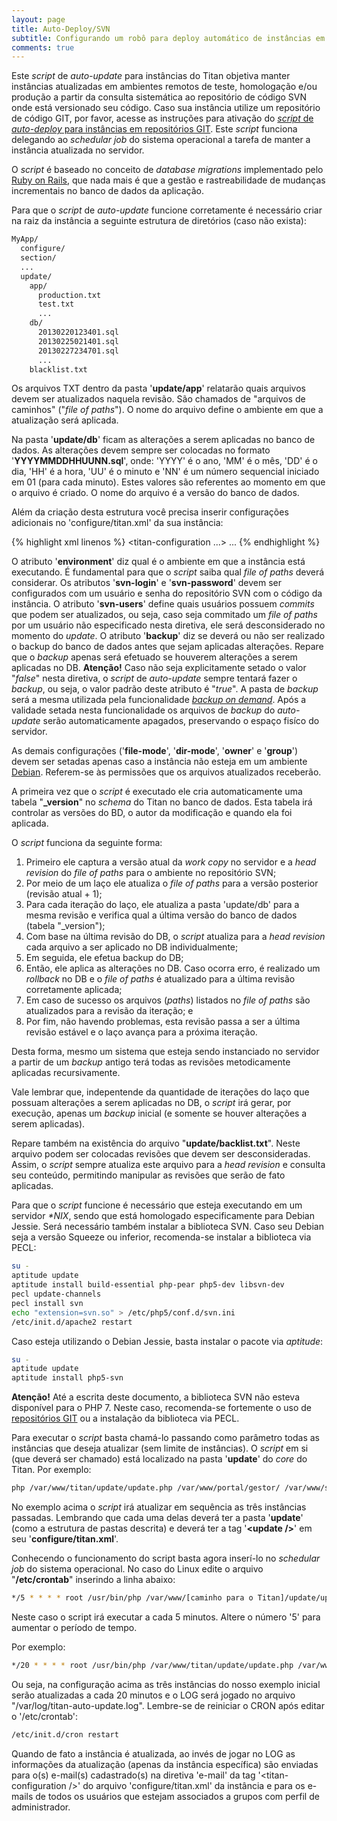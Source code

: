 ```yaml
---
layout: page
title: Auto-Deploy/SVN
subtitle: Configurando um robô para deploy automático de instâncias em repositórios SVN.
comments: true
---
```


Este _script_ de _auto-update_ para instâncias do Titan objetiva manter instâncias atualizadas em ambientes remotos de teste, homologação e/ou produção a partir da consulta sistemática ao repositório de código SVN onde está versionado seu código. Caso sua instância utilize um repositório de código GIT, por favor, acesse as instruções para ativação do [_script_ de _auto-deploy_ para instâncias em repositórios GIT](/docs/auto-deploy/git). Este _script_ funciona delegando ao _schedular job_ do sistema operacional a tarefa de manter a instância atualizada no servidor.

O _script_ é baseado no conceito de _database migrations_ implementado pelo [Ruby on Rails](http://guias.rubyonrails.com.br/migrations.html), que nada mais é que a gestão e rastreabilidade de mudanças incrementais no banco de dados da aplicação.

Para que o _script_ de _auto-update_ funcione corretamente é necessário criar na raiz da instância a seguinte estrutura de diretórios (caso não exista):

```bash
MyApp/
  configure/
  section/
  ...
  update/
    app/
      production.txt
      test.txt
      ...
    db/
      20130220123401.sql
      20130225021401.sql
      20130227234701.sql
      ...
    blacklist.txt
```

Os arquivos TXT dentro da pasta '**update/app**' relatarão quais arquivos devem ser atualizados naquela revisão. São chamados de "arquivos de caminhos" ("_file of paths_"). O nome do arquivo define o ambiente em que a atualização será aplicada.

Na pasta '**update/db**' ficam as alterações a serem aplicadas no banco de dados. As alterações devem sempre ser colocadas no formato '**YYYYMMDDHHUUNN.sql**', onde: 'YYYY' é o ano, 'MM' é o mês, 'DD' é o dia, 'HH' é a hora, 'UU' é o minuto e 'NN' é um número sequencial iniciado em 01 (para cada minuto). Estes valores são referentes ao momento em que o arquivo é criado. O nome do arquivo é a versão do banco de dados.

Além da criação desta estrutura você precisa inserir configurações adicionais no 'configure/titan.xml' da sua instância:

{% highlight xml linenos %}
<titan-configuration ...>
    ...
    <update
        environment="test"
        svn-login="update"
        svn-password=""
        svn-users="camilo"
        backup="true"
        file-mode="664"
        dir-mode="775"
        owner="root"
        group="staff"
    />
</titan-configuration>
{% endhighlight %}

O atributo '**environment**' diz qual é o ambiente em que a instância está executando. É fundamental para que o _script_ saiba qual _file of paths_ deverá considerar. Os atributos '**svn-login**' e '**svn-password**' devem ser configurados com um usuário e senha do repositório SVN com o código da instância. O atributo '**svn-users**' define quais usuários possuem _commits_ que podem ser atualizados, ou seja, caso seja commitado um _file of paths_ por um usuário não especificado nesta diretiva, ele será desconsiderado no momento do _update_. O atributo '**backup**' diz se deverá ou não ser realizado o backup do banco de dados antes que sejam aplicadas alterações. Repare que o _backup_ apenas será efetuado se houverem alterações a serem aplicadas no DB. **Atenção!** Caso não seja explicitamente setado o valor "_false_" nesta diretiva, o _script_ de _auto-update_ sempre tentará fazer o _backup_, ou seja, o valor padrão deste atributo é "_true_". A pasta de _backup_ será a mesma utilizada pela funcionalidade [_backup on demand_](/docs/tutorials/backup/). Após a validade setada nesta funcionalidade os arquivos de _backup_ do _auto-update_ serão automaticamente apagados, preservando o espaço fisíco do servidor.

As demais configurações ('**file-mode**', '**dir-mode**', '**owner**' e '**group**') devem ser setadas apenas caso a instância não esteja em um ambiente [Debian](http://debian.org). Referem-se às permissões que os arquivos atualizados receberão.

A primeira vez que o _script_ é executado ele cria automaticamente uma tabela "**_version**" no _schema_ do Titan no banco de dados. Esta tabela irá controlar as versões do BD, o autor da modificação e quando ela foi aplicada.

O _script_ funciona da seguinte forma:

1. Primeiro ele captura a versão atual da _work copy_ no servidor e a _head revision_ do _file of paths_ para o ambiente no repositório SVN;
2. Por meio de um laço ele atualiza o _file of paths_ para a versão posterior (revisão atual + 1);
3. Para cada iteração do laço, ele atualiza a pasta 'update/db' para a mesma revisão e verifica qual a última versão do banco de dados (tabela "_version");
4. Com base na última revisão do DB, o _script_ atualiza para a _head revision_ cada arquivo a ser aplicado no DB individualmente;
5. Em seguida, ele efetua backup do DB;
6. Então, ele aplica as alterações no DB. Caso ocorra erro, é realizado um _rollback_ no DB e o _file of paths_ é atualizado para a última revisão corretamente aplicada;
7. Em caso de sucesso os arquivos (_paths_) listados no _file of paths_ são atualizados para a revisão da iteração; e
8. Por fim, não havendo problemas, esta revisão passa a ser a última revisão estável e o laço avança para a próxima iteração.

Desta forma, mesmo um sistema que esteja sendo instanciado no servidor a partir de um _backup_ antigo terá todas as revisões metodicamente aplicadas recursivamente.

Vale lembrar que, indepentende da quantidade de iterações do laço que possuam alterações a serem aplicadas no DB, o _script_ irá gerar, por execução, apenas um _backup_ inicial (e somente se houver alterações a serem aplicadas).

Repare também na existência do arquivo "**update/backlist.txt**". Neste arquivo podem ser colocadas revisões que devem ser desconsideradas. Assim, o _script_ sempre atualiza este arquivo para a _head revision_ e consulta seu conteúdo, permitindo manipular as revisões que serão de fato aplicadas.

Para que o _script_ funcione é necessário que esteja executando em um servidor _*NIX_, sendo que está homologado especificamente para Debian Jessie. Será necessário também instalar a biblioteca SVN. Caso seu Debian seja a versão Squeeze ou inferior, recomenda-se instalar a biblioteca via PECL:

```bash
su -
aptitude update
aptitude install build-essential php-pear php5-dev libsvn-dev
pecl update-channels
pecl install svn
echo "extension=svn.so" > /etc/php5/conf.d/svn.ini
/etc/init.d/apache2 restart
```

Caso esteja utilizando o Debian Jessie, basta instalar o pacote via _aptitude_:

```bash
su -
aptitude update
aptitude install php5-svn
```

**Atenção!** Até a escrita deste documento, a biblioteca SVN não esteva disponível para o PHP 7. Neste caso, recomenda-se fortemente o uso de [repositórios GIT](/docs/auto-deploy/git) ou a instalação da biblioteca via PECL.

Para executar o _script_ basta chamá-lo passando como parâmetro todas as instâncias que deseja atualizar (sem limite de instâncias). O _script_ em si (que deverá ser chamado) está localizado na pasta '**update**' do _core_ do Titan. Por exemplo:

```bash
php /var/www/titan/update/update.php /var/www/portal/gestor/ /var/www/sigadhoc/ /var/www/fundect/manager/
```

No exemplo acima o _script_ irá atualizar em sequência as três instâncias passadas. Lembrando que cada uma delas deverá ter a pasta '**update**' (como a estrutura de pastas descrita) e deverá ter a tag '**\<update />**' em seu '**configure/titan.xml**'.

Conhecendo o funcionamento do script basta agora inserí-lo no _schedular job_ do sistema operacional. No caso do Linux edite o arquivo "**/etc/crontab**" inserindo a linha abaixo:

```bash
*/5 * * * * root /usr/bin/php /var/www/[caminho para o Titan]/update/update.php /var/www/[caminho para a primeira instância] /var/www/[caminho para a segunda instância] > [arquivo com log de saída]
```

Neste caso o script irá executar a cada 5 minutos. Altere o número '5' para aumentar o período de tempo.

Por exemplo:

```bash
*/20 * * * * root /usr/bin/php /var/www/titan/update/update.php /var/www/portal/gestor/ /var/www/sigadhoc/ /var/www/fundect/manager/ > /var/log/titan-auto-update.log
```

Ou seja, na configuração acima as três instâncias do nosso exemplo inicial serão atualizadas a cada 20 minutos e o LOG será jogado no arquivo "/var/log/titan-auto-update.log". Lembre-se de reiniciar o CRON após editar o '/etc/crontab':

```bash
/etc/init.d/cron restart
```

Quando de fato a instância é atualizada, ao invés de jogar no LOG as informações da atualização (apenas da instância específica) são enviadas para o(s) e-mail(s) cadastrado(s) na diretiva 'e-mail' da tag '\<titan-configuration />' do arquivo 'configure/titan.xml' da instância e para os e-mails de todos os usuários que estejam associados a grupos com perfil de administrador.

